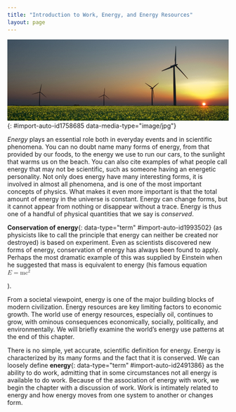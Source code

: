 ```yaml
---
title: "Introduction to Work, Energy, and Energy Resources"
layout: page
---
```



<?cnx.eoc class="section-summary" title="Section Summary"?>

<?cnx.eoc class="conceptual-questions" title="Conceptual Questions"?>

<?cnx.eoc class="problems-exercises" title="Problems & Exercises"?>

 ![A field with four wind turbines and the Sun setting in the background.](../resources/Figure_08_00_01a_D.jpg "How many forms of energy can you identify in this photograph of a wind farm in Iowa? (credit: J&#xFC;rgen from Sandesneben, Germany, Wikimedia Commons)"){: #import-auto-id1758685 data-media-type="image/jpg"}

*Energy* plays an essential role both in everyday events and in scientific phenomena. You can no doubt name many forms of energy, from that provided by our foods, to the energy we use to run our cars, to the sunlight that warms us on the beach. You can also cite examples of what people call energy that may not be scientific, such as someone having an energetic personality. Not only does energy have many interesting forms, it is involved in almost all phenomena, and is one of the most important concepts of physics. What makes it even more important is that the total amount of energy in the universe is constant. Energy can change forms, but it cannot appear from nothing or disappear without a trace. Energy is thus one of a handful of physical quantities that we say is *conserved*.

**Conservation of energy**{: data-type="term" #import-auto-id1993502} (as physicists like to call the principle that energy can neither be created nor destroyed) is based on experiment. Even as scientists discovered new forms of energy, conservation of energy has always been found to apply. Perhaps the most dramatic example of this was supplied by Einstein when he suggested that mass is equivalent to energy (his famous equation <math xmlns="http://www.w3.org/1998/Math/MathML"><semantics><mrow><mrow><mrow><mi>E</mi><mo stretchy="false">=</mo><msup><mstyle fontstyle="italic"><mi>mc</mi></mstyle><mrow><mn>2</mn></mrow></msup></mrow></mrow><mrow /></mrow><annotation encoding="StarMath 5.0"> size 12{E="mc" {rSup} { size 8{2} } } {}</annotation></semantics></math>

).

From a societal viewpoint, energy is one of the major building blocks of modern civilization. Energy resources are key limiting factors to economic growth. The world use of energy resources, especially oil, continues to grow, with ominous consequences economically, socially, politically, and environmentally. We will briefly examine the world’s energy use patterns at the end of this chapter.

There is no simple, yet accurate, scientific definition for energy. Energy is characterized by its many forms and the fact that it is conserved. We can loosely define **energy**{: data-type="term" #import-auto-id2491386} as the ability to do work, admitting that in some circumstances not all energy is available to do work. Because of the association of energy with work, we begin the chapter with a discussion of work. Work is intimately related to energy and how energy moves from one system to another or changes form.

